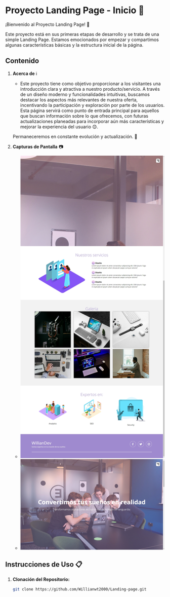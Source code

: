 # Proyecto Landing Page - Inicio 🚀

¡Bienvenido al Proyecto Landing Page! 🌟

Este proyecto está en sus primeras etapas de desarrollo y se trata de una simple Landing Page. Estamos emocionados por empezar y compartimos algunas características básicas y la estructura inicial de la página.

## Contenido

1. **Acerca de** ℹ️

   - Este proyecto tiene como objetivo proporcionar a los visitantes una introducción clara y atractiva a nuestro producto/servicio. A través de un diseño moderno y funcionalidades intuitivas, buscamos destacar los aspectos más relevantes de nuestra oferta, incentivando la participación y exploración por parte de los usuarios. Esta página servirá como punto de entrada principal para aquellos que buscan información sobre lo que ofrecemos, con futuras actualizaciones planeadas para incorporar aún más características y mejorar la experiencia del usuario 😊.

   Permaneceremos en constante evolución y actualización. 🚀

2. **Capturas de Pantalla** 📷
   - ![Captura de Pantalla 1](./img/img-desktop.jpeg)
   - ![Captura de Pantalla 2](./img/desktop-2.jpeg)

## Instrucciones de Uso 📋

1. **Clonación del Repositorio:**
   ```bash
   git clone https://github.com/Willianwt2000/Landing-page.git
   ```
